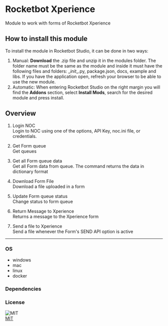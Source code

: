 



# Rocketbot Xperience
  
Module to work with forms of Rocketbot Xperience  


## How to install this module
  
To install the module in Rocketbot Studio, it can be done in two ways:
1. Manual: __Download__ the .zip file and unzip it in the modules folder. The folder name must be the same as the module and inside it must have the following files and folders: \__init__.py, package.json, docs, example and libs. If you have the application open, refresh your browser to be able to use the new module.
2. Automatic: When entering Rocketbot Studio on the right margin you will find the **Addons** section, select **Install Mods**, search for the desired module and press install.  


## Overview


1. Login NOC  
Login to NOC using one of the options, API Key, noc.ini file, or credentials.

2. Get Form queue  
Get queues

3. Get all Form queue data  
Get all Form data from queue. The command returns the data in dictionary format

4. Download Form File  
Download a file uploaded in a form

5. Update Form queue status  
Change status to form queue

6. Return Message to Xperience  
Returns a message to the Xperience form

7. Send a file to Xperience  
Send a file whenever the Form's SEND API option is active  




----
### OS

- windows
- mac
- linux
- docker

### Dependencies

### License
  
![MIT](https://camo.githubusercontent.com/107590fac8cbd65071396bb4d04040f76cde5bde/687474703a2f2f696d672e736869656c64732e696f2f3a6c6963656e73652d6d69742d626c75652e7376673f7374796c653d666c61742d737175617265)  
[MIT](http://opensource.org/licenses/mit-license.ph)